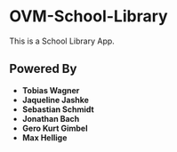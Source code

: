 # OVM-School-Library
   
This is a School Library App. 
    
## Powered By 
- **Tobias Wagner**
- **Jaqueline Jashke**
- **Sebastian Schmidt**
- **Jonathan Bach**
- **Gero Kurt Gimbel**
- **Max Hellige**